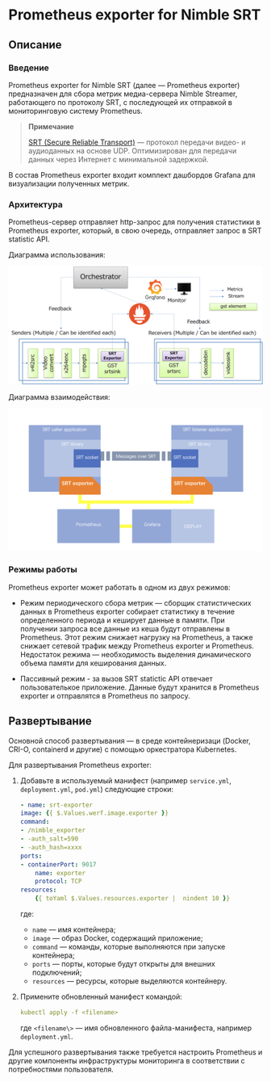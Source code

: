 # Prometheus exporter for Nimble SRT

## Описание

### Введение

Prometheus exporter for Nimble SRT (далее — Prometheus exporter) предназначен для сбора метрик медиа-сервера Nimble Streamer, работающего по протоколу SRT, с  последующей их отправкой в мониторинговую систему Prometheus.

> **Примечание**
>
> [SRT (Secure Reliable Transport)](https://en.wikipedia.org/wiki/Secure_Reliable_Transport) — протокол передачи видео- и аудиоданных на основе UDP. Оптимизирован для передачи данных через Интернет с минимальной задержкой.

В состав Prometheus exporter входит комплект дашбордов Grafana для визуализации полученных метрик.

### Архитектура

Prometheus-сервер отправляет http-запрос для получения статистики в Prometheus exporter, который, в свою очередь, отправляет запрос в SRT statistic API.

Диаграмма использования:

![](resources/diagram_1.png)

Диаграмма взаимодействия:

![](resources/diagram_2.png)

### Режимы работы

Prometheus exporter может работать в одном из двух режимов:

- Режим периодического сбора метрик — сборщик статистических данных в Prometheus exporter собирает статистику в течение определенного периода и кеширует данные в памяти. При получении запроса все данные из кеша будут отправлены в Prometheus. Этот режим снижает нагрузку на Prometheus, а также снижает сетевой трафик между Prometheus exporter и Prometheus. Недостаток режима — необходимость выделения динамического объема памяти для кеширования данных.

- Пассивный режим -  за вызов SRT statictic API отвечает пользователькое приложение. Данные будут хранится в Prometheus exporter и отправлятся в Prometheus по запросу.

## Развертывание

Основной способ развертывания — в среде контейнеризаци (Docker, CRI-O, containerd и другие) с помощью оркестратора Kubernetes.

Для развертывания Prometheus exporter:

1. Добавьте в используемый манифест (например `service.yml`, `deployment.yml`, `pod.yml`) следующие строки:

    ```yml
    - name: srt-exporter
    image: {{ $.Values.werf.image.exporter }}
    command:
    - /nimble_exporter
    - -auth_salt=590
    - -auth_hash=xxxx
    ports:
    - containerPort: 9017
        name: exporter
        protocol: TCP
    resources:
        {{ toYaml $.Values.resources.exporter |  nindent 10 }}
    ```

    где:

    - `name` — имя контейнера;
    - `image` — образ Docker, содержащий приложение;
    - `command` — команды, которые выполняются при запуске контейнера;
    - `ports` — порты, которые будут открыты для внешних подключений;
    - `resources` — ресурсы, которые выделяются контейнеру.

2. Примените обновленный манифест командой:

    ```yml
    kubectl apply -f <filename>
    ```

    где `<filename\>` — имя обновленного файла-манифеста, например `deployment.yml`.

Для успешного развертывания также требуется настроить Prometheus и другие компоненты инфраструктуры мониторинга в соответствии с потребностями пользователя.
